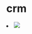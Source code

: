 # crm

<li class="nav-item">
  <a onmouseover = "changePic1()" onmouseout="changePic2()" id="instagram"><img id="insta" src="images/instagram"></img></a>
</li>

<script>
  function changePic1() {
    document.getElementById("insta").src = "images/facebook";
    }
    function changePic2() {
    document.getElementById("insta").src = "images/instagram"; ---> 
    /* ID ON IMAGE FOR THE COMMAND && ONMOUSEOVER ONMOUSEOUT ON THE LINK */ 
    }
</script>
